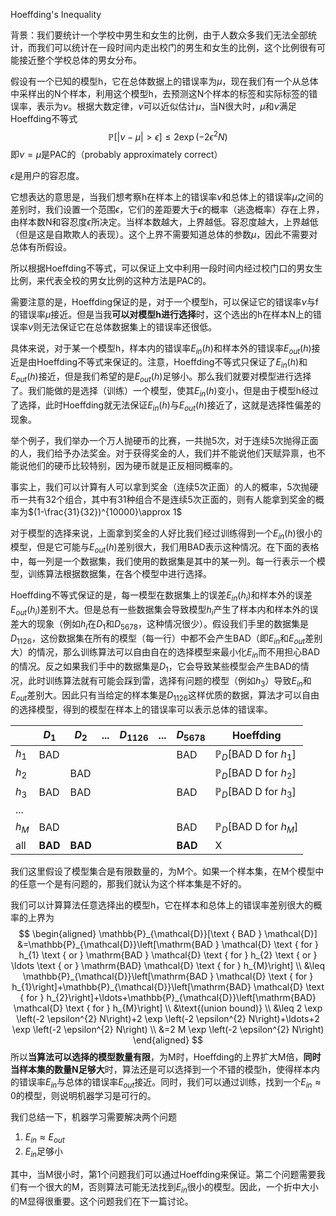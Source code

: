 Hoeffding's Inequality

背景：我们要统计一个学校中男生和女生的比例，由于人数众多我们无法全部统计，而我们可以统计在一段时间内走出校门的男生和女生的比例，这个比例很有可能接近整个学校总体的男女分布。

假设有一个已知的模型h，它在总体数据上的错误率为$\mu$，现在我们有一个从总体中采样出的N个样本，利用这个模型h，去预测这N个样本的标签和实际标签的错误率，表示为$\nu$。根据大数定律，$\nu$可以近似估计$\mu$，当N很大时，$\mu$和$\nu$满足Hoeffding不等式
$$
\mathbb{P}[|\nu-\mu|>\epsilon] \leq 2 \exp \left(-2 \epsilon^{2} N\right)
$$
即$\nu=\mu$是PAC的（probably approximately correct）

$\epsilon$是用户的容忍度。

它想表达的意思是，当我们想考察h在样本上的错误率$\nu$和总体上的错误率$\mu$之间的差别时，我们设置一个范围$\epsilon$，它们的差距要大于$\epsilon$的概率（逃逸概率）存在上界，由样本数N和容忍度$\epsilon$所决定。当样本数越大，上界越低。容忍度越大，上界越低（但是这是自欺欺人的表现）。这个上界不需要知道总体的参数$\mu$，因此不需要对总体有所假设。

所以根据Hoeffding不等式，可以保证上文中利用一段时间内经过校门口的男女生比例，来代表全校的男女比例的这种方法是PAC的。

需要注意的是，Hoeffding保证的是，对于一个模型h，可以保证它的错误率$\nu$与f的错误率$\mu$接近。但是当我**可以对模型h进行选择**时，这个选出的h在样本N上的错误率$\nu$则无法保证它在总体数据集上的错误率还很低。

具体来说，对于某一个模型h，样本内的错误率$E_{in}(h)$和样本外的错误率$E_{out}(h)$接近是由Hoeffding不等式来保证的。注意，Hoeffding不等式只保证了$E_{in}(h)$和$E_{out}(h)$接近，但是我们希望的是$E_{out}(h)$足够小。那么我们就要对模型进行选择了。我们能做的是选择（训练）一个模型，使其$E_{in}(h)$变小，但是由于模型h经过了选择，此时Hoeffding就无法保证$E_{in}(h)$与$E_{out}(h)$接近了，这就是选择性偏差的现象。

举个例子，我们举办一个万人抛硬币的比赛，一共抛5次，对于连续5次抛得正面的人，我们给予办法奖金。对于获得奖金的人，我们并不能说他们天赋异禀，也不能说他们的硬币比较特别，因为硬币就是正反相同概率的。

事实上，我们可以计算有人可以拿到奖金（连续5次正面）的人的概率，5次抛硬币一共有32个组合，其中有31种组合不是连续5次正面的，则有人能拿到奖金的概率为$(1-\frac{31}{32})^{10000}\approx 1$

对于模型的选择来说，上面拿到奖金的人好比我们经过训练得到一个$E_{in}(h)$很小的模型，但是它可能与$E_{out}(h)$差别很大，我们用BAD表示这种情况。在下面的表格中，每一列是一个数据集，我们使用的数据集是其中的某一列。每一行表示一个模型，训练算法根据数据集，在各个模型中进行选择。

Hoeffding不等式保证的是，每一模型在数据集上的误差$E_{in}(h_i)$和样本外的误差$E_{out}(h_i)$差别不大。但是总有一些数据集会导致模型$h_i$产生了样本内和样本外的误差大的现象（例如$h_i$在$D_1$和$D_{5678}$，这种情况很少）。假设我们手里的数据集是$D_{1126}$，这份数据集在所有的模型（每一行）中都不会产生BAD（即$E_{in}$和$E_{out}$差别大）的情况，那么训练算法可以自由自在的选择模型来最小化$E_{in}$而不用担心BAD的情况。反之如果我们手中的数据集是$D_1$，它会导致某些模型会产生BAD的情况，此时训练算法就有可能会踩到雷，选择有问题的模型（例如$h_3$）导致$E_{in}$和$E_{out}$差别大。因此只有当给定的样本集是$D_{1126}$这样优质的数据，算法才可以自由的选择模型，得到的模型在样本上的错误率可以表示总体的错误率。

|       | $D_1$   | $D_2$   | ...  | $D_{1126}$ | ...  | $D_{5678}$ | Hoeffding                             |
| ----- | ------- | ------- | ---- | ---------- | ---- | ---------- | ------------------------------------- |
| $h_1$ | BAD     |         |      |            |      | BAD        | $\mathbb{P}_D[\text{BAD D for } h_1]$ |
| $h_2$ |         | BAD     |      |            |      |            | $\mathbb{P}_D[\text{BAD D for } h_2]$ |
| $h_3$ | BAD     | BAD     |      |            |      | BAD        | $\mathbb{P}_D[\text{BAD D for } h_3]$ |
| ...   |         |         |      |            |      |            |                                       |
| $h_M$ | BAD     |         |      |            |      | BAD        | $\mathbb{P}_D[\text{BAD D for } h_M]$ |
| all   | **BAD** | **BAD** |      |            |      | **BAD**    | X                                     |

我们这里假设了模型集合是有限数量的，为M个。如果一个样本集，在M个模型中的任意一个是有问题的，那我们就认为这个样本集是不好的。

我们可以计算算法任意选择出的模型h，它在样本和总体上的错误率差别很大的概率的上界为
$$
\begin{aligned}
\mathbb{P}_{\mathcal{D}}[\text { BAD } \mathcal{D}]
&=\mathbb{P}_{\mathcal{D}}\left[\mathrm{BAD } \mathcal{D} \text { for } h_{1} \text { or } \mathrm{BAD } \mathcal{D} \text { for } h_{2} \text { or } \ldots \text { or } \mathrm{BAD} \mathcal{D} \text { for } h_{M}\right] \\
&\leq \mathbb{P}_{\mathcal{D}}\left[\mathrm{BAD } \mathcal{D} \text { for } h_{1}\right]+\mathbb{P}_{\mathcal{D}}\left[\mathrm{BAD} \mathcal{D} \text { for } h_{2}\right]+\ldots+\mathbb{P}_{\mathcal{D}}\left[\mathrm{BAD} \mathcal{D} \text { for } h_{M}\right]
\\
&\text{(union bound)} \\
&\leq 2 \exp \left(-2 \epsilon^{2} N\right)+2 \exp \left(-2 \epsilon^{2} N\right)+\ldots+2 \exp \left(-2 \epsilon^{2} N\right)
\\ 
&=2 M \exp \left(-2 \epsilon^{2} N\right)
\end{aligned}
$$
所以**当算法可以选择的模型数量有限**，为M时，Hoeffding的上界扩大M倍，**同时当样本集的数量N足够大**时，算法还是可以选择到一个不错的模型h，使得样本内的错误率$E_{in}$与总体的错误率$E_{out}$接近。同时，我们可以通过训练，找到一个$E_{in} \approx 0$的模型，则说明机器学习是可行的。

我们总结一下，机器学习需要解决两个问题

1. $E_{in} \approx E_{out}$
2. $E_{in}$足够小

其中，当M很小时，第1个问题我们可以通过Hoeffding来保证。第二个问题需要我们有一个很大的M，否则算法可能无法找到$E_{in}$很小的模型。因此，一个折中大小的M显得很重要。这个问题我们在下一篇讨论。